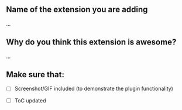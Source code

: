 ## Name of the extension you are adding

...

## Why do you think this extension is awesome?

...

## Make sure that:

<!--
Check off the checkboxes with an 'x' like this: [x]
-->

- [ ] Screenshot/GIF included (to demonstrate the plugin functionality)

- [ ] ToC updated
